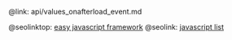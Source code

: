 @link: api/values_onafterload_event.md

@seolinktop: [easy javascript framework](https://webix.com)
@seolink: [javascript list](https://webix.com/widget/list/)